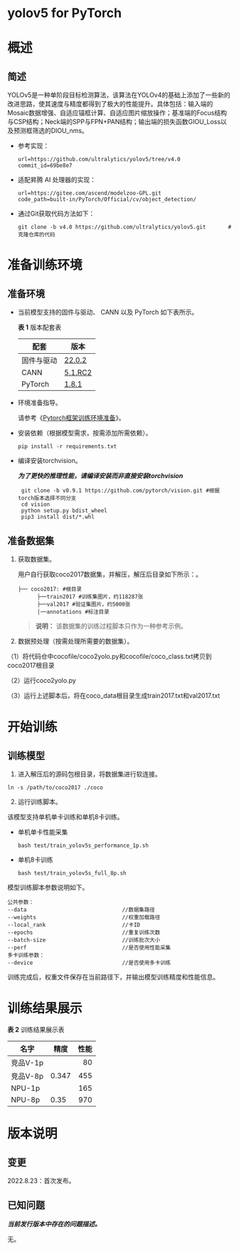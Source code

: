 # yolov5 for PyTorch

# 概述

## 简述

YOLOv5是一种单阶段目标检测算法，该算法在YOLOv4的基础上添加了一些新的改进思路，使其速度与精度都得到了极大的性能提升。具体包括：输入端的Mosaic数据增强、自适应锚框计算、自适应图片缩放操作；基准端的Focus结构与CSP结构；Neck端的SPP与FPN+PAN结构；输出端的损失函数GIOU_Loss以及预测框筛选的DIOU_nms。

- 参考实现：

  ```
  url=https://github.com/ultralytics/yolov5/tree/v4.0
  commit_id=69be8e7
  ```

- 适配昇腾 AI 处理器的实现：

  ```
  url=https://gitee.com/ascend/modelzoo-GPL.git
  code_path=built-in/PyTorch/Official/cv/object_detection/
  ```
  
- 通过Git获取代码方法如下：

  ```
  git clone -b v4.0 https://github.com/ultralytics/yolov5.git       # 克隆仓库的代码
  ```


# 准备训练环境

## 准备环境

- 当前模型支持的固件与驱动、 CANN 以及 PyTorch 如下表所示。

  **表 1**  版本配套表

  | 配套       | 版本                                                         |
  | ---------- | ------------------------------------------------------------ |
  | 固件与驱动 | [22.0.2](https://www.hiascend.com/hardware/firmware-drivers?tag=commercial) |
  | CANN       | [5.1.RC2](https://www.hiascend.com/software/cann/commercial?version=5.1.RC2) |
  | PyTorch    | [1.8.1](https://gitee.com/ascend/pytorch/tree/master/) |

- 环境准备指导。

  请参考《[Pytorch框架训练环境准备](https://www.hiascend.com/document/detail/zh/ModelZoo/pytorchframework/ptes)》。
  
- 安装依赖（根据模型需求，按需添加所需依赖）。

  ```shell script
  pip install -r requirements.txt
  ```
- 编译安装torchvision。

  ***为了更快的推理性能，请编译安装而非直接安装torchvision***

   ```
    git clone -b v0.9.1 https://github.com/pytorch/vision.git #根据torch版本选择不同分支
    cd vision
    python setup.py bdist_wheel
    pip3 install dist/*.whl
   ```

## 准备数据集

1. 获取数据集。

   用户自行获取coco2017数据集，并解压，解压后目录如下所示：。


   ```shell script
   ├── coco2017: #根目录
         ├──train2017 #训练集图片，约118287张
         ├──val2017 #验证集图片，约5000张
         │──annotations #标注目录             
   ```

   > **说明：** 
   >该数据集的训练过程脚本只作为一种参考示例。

2. 数据预处理（按需处理所需要的数据集）。

（1）将代码仓中cocofile/coco2yolo.py和cocofile/coco_class.txt拷贝到coco2017根目录

（2）运行coco2yolo.py

（3）运行上述脚本后，将在coco_data根目录生成train2017.txt和val2017.txt

# 开始训练

## 训练模型

1. 进入解压后的源码包根目录，将数据集进行软连接。
```shell script
ln -s /path/to/coco2017 ./coco
```
2. 运行训练脚本。

  该模型支持单机单卡训练和单机8卡训练。

   - 单机单卡性能采集

     ```shell script
     bash test/train_yolov5s_performance_1p.sh    
     ```

   - 单机8卡训练

     ```shell script
     bash test/train_yolov5s_full_8p.sh    
     ```


   模型训练脚本参数说明如下。

   ```shell script
   公共参数：
   --data                              //数据集路径
   --weights                           //权重加载路径
   --local_rank                        //卡ID     
   --epochs                            //重复训练次数
   --batch-size                        //训练批次大小
   --perf                              //是否使用性能采集
   多卡训练参数：
   --device                            //是否使用多卡训练
   ```
   
   训练完成后，权重文件保存在当前路径下，并输出模型训练精度和性能信息。

# 训练结果展示

**表 2**  训练结果展示表

| 名字    | 精度 |  性能 |
| ------- | ----- | ---: |
| 竞品V-1p |    | 80 |
| 竞品V-8p | 0.347 | 455 |
| NPU-1p  |    | 165 |
| NPU-8p  | 0.35 | 970 |


# 版本说明

## 变更

2022.8.23：首次发布。

## 已知问题

**_当前发行版本中存在的问题描述。_**

无。











